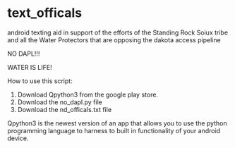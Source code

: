 # text_officals
android texting aid in support of the efforts of the Standing Rock Soiux tribe and all the Water Protectors that are opposing the dakota access pipeline

NO DAPL!!!

WATER IS LIFE!

How to use this script:

1. Download Qpython3 from the google play store.
2. Download the no_dapl.py file
3. Download the nd_officals.txt file


Qpython3 is the newest version of an app that allows you to use the python programming language to harness to built in functionality of your android device.


